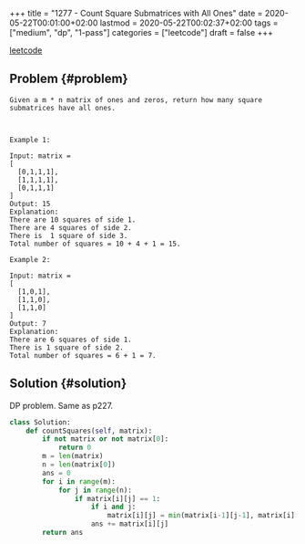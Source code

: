 +++
title = "1277 - Count Square Submatrices with All Ones"
date = 2020-05-22T00:01:00+02:00
lastmod = 2020-05-22T00:02:37+02:00
tags = ["medium", "dp", "1-pass"]
categories = ["leetcode"]
draft = false
+++

[leetcode](https://leetcode.com/problems/count-square-submatrices-with-all-ones/)


## Problem {#problem}

```text
Given a m * n matrix of ones and zeros, return how many square submatrices have all ones.



Example 1:

Input: matrix =
[
  [0,1,1,1],
  [1,1,1,1],
  [0,1,1,1]
]
Output: 15
Explanation:
There are 10 squares of side 1.
There are 4 squares of side 2.
There is  1 square of side 3.
Total number of squares = 10 + 4 + 1 = 15.

Example 2:

Input: matrix =
[
  [1,0,1],
  [1,1,0],
  [1,1,0]
]
Output: 7
Explanation:
There are 6 squares of side 1.
There is 1 square of side 2.
Total number of squares = 6 + 1 = 7.
```


## Solution {#solution}

DP problem. Same as p227.

```python
class Solution:
    def countSquares(self, matrix):
        if not matrix or not matrix[0]:
            return 0
        m = len(matrix)
        n = len(matrix[0])
        ans = 0
        for i in range(m):
            for j in range(n):
                if matrix[i][j] == 1:
                    if i and j:
                        matrix[i][j] = min(matrix[i-1][j-1], matrix[i][j-1], matrix[i-1][j]) + 1
                    ans += matrix[i][j]
        return ans
```
